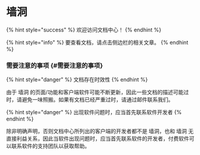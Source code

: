 # 墙洞

{% hint style="success" %}
欢迎访问文档中心！
{% endhint %}

{% hint style="info" %}
要查看文档，请点击侧边栏的相关文章。
{% endhint %}

### 需要注意的事项 {#需要注意的事项}

{% hint style="danger" %}
文档存在时效性
{% endhint %}

由于 墙洞 的页面/功能和客户端软件可能不断更新，因此一些文档的描述可能过时，请避免一味照搬。如果有文档已经严重过时，请通过邮件联系我们。

{% hint style="danger" %}
出现软件问题时，应当首先联系软件开发者
{% endhint %}

除非明确声明，否则文档中心所列出的客户端的开发者都不是 墙洞，也和 墙洞 无直接利益关系，因此当软件出现问题时，应当首先联系软件的开发者，付费软件可以联系软件的支持团队以获取帮助。

